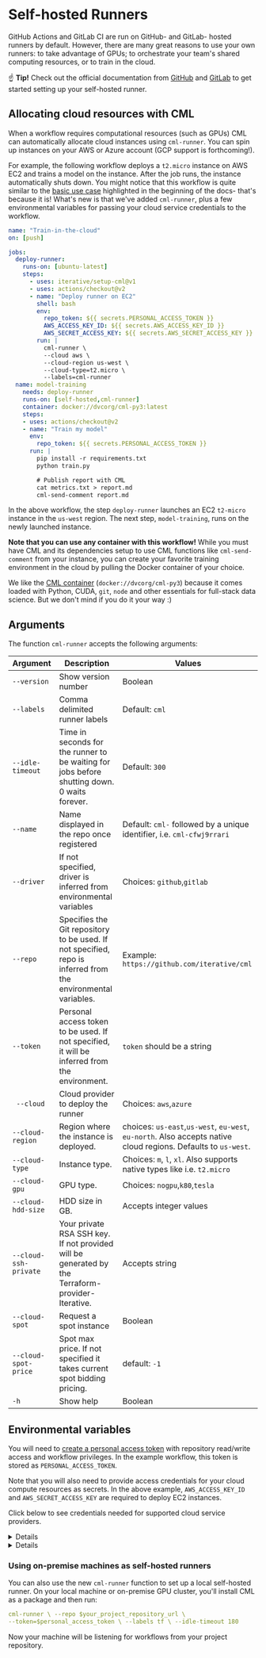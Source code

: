 # Self-hosted Runners

GitHub Actions and GitLab CI are run on GitHub- and GitLab- hosted runners by
default. However, there are many great reasons to use your own runners: to take
advantage of GPUs; to orchestrate your team's shared computing resources, or to
train in the cloud.

☝️ **Tip!** Check out the official documentation from
[GitHub](https://help.github.com/en/actions/hosting-your-own-runners/about-self-hosted-runners)
and [GitLab](https://docs.gitlab.com/runner/) to get started setting up your
self-hosted runner.

## Allocating cloud resources with CML

When a workflow requires computational resources (such as GPUs) CML can
automatically allocate cloud instances using `cml-runner`. You can spin up
instances on your AWS or Azure account (GCP support is forthcoming!).

For example, the following workflow deploys a `t2.micro` instance on AWS EC2 and
trains a model on the instance. After the job runs, the instance automatically
shuts down. You might notice that this workflow is quite similar to the
[basic use case](#usage) highlighted in the beginning of the docs- that's
because it is! What's new is that we've added `cml-runner`, plus a few
environmental variables for passing your cloud service credentials to the
workflow.

```yaml
name: "Train-in-the-cloud"
on: [push]

jobs:
  deploy-runner:
    runs-on: [ubuntu-latest]
    steps:
      - uses: iterative/setup-cml@v1
      - uses: actions/checkout@v2
      - name: "Deploy runner on EC2"
        shell: bash
        env:
          repo_token: ${{ secrets.PERSONAL_ACCESS_TOKEN }}
          AWS_ACCESS_KEY_ID: ${{ secrets.AWS_ACCESS_KEY_ID }}
          AWS_SECRET_ACCESS_KEY: ${{ secrets.AWS_SECRET_ACCESS_KEY }}
        run: |
          cml-runner \
          --cloud aws \
          --cloud-region us-west \
          --cloud-type=t2.micro \
          --labels=cml-runner
  name: model-training
    needs: deploy-runner
    runs-on: [self-hosted,cml-runner]
    container: docker://dvcorg/cml-py3:latest
    steps:
    - uses: actions/checkout@v2
    - name: "Train my model"
      env:
        repo_token: ${{ secrets.PERSONAL_ACCESS_TOKEN }}
      run: |
        pip install -r requirements.txt
        python train.py

        # Publish report with CML
        cat metrics.txt > report.md
        cml-send-comment report.md
```

In the above workflow, the step `deploy-runner` launches an EC2 `t2-micro`
instance in the `us-west` region. The next step, `model-training`, runs on the
newly launched instance.

**Note that you can use any container with this workflow!** While you must have
CML and its dependencies setup to use CML functions like `cml-send-comment` from
your instance, you can create your favorite training environment in the cloud by
pulling the Docker container of your choice.

We like the
[CML container](https://github.com/iterative/cml/blob/master/docker/Dockerfile)
(`docker://dvcorg/cml-py3`) because it comes loaded with Python, CUDA, `git`,
`node` and other essentials for full-stack data science. But we don't mind if
you do it your way :)

## Arguments

The function `cml-runner` accepts the following arguments:

| Argument              | Description                                                                                                   | Values                                                                                                         |
| --------------------- | ------------------------------------------------------------------------------------------------------------- | -------------------------------------------------------------------------------------------------------------- |
| `--version`           | Show version number                                                                                           | Boolean                                                                                                        |
| `--labels`            | Comma delimited runner labels                                                                                 | Default: `cml`                                                                                                 |
| `--idle-timeout `     | Time in seconds for the runner to be waiting for jobs before shutting down. 0 waits forever.                  | Default: `300`                                                                                                 |
| `--name`              | Name displayed in the repo once registered                                                                    | Default: `cml-` followed by a unique identifier, i.e. `cml-cfwj9rrari`                                         |
| `--driver`            | If not specified, driver is inferred from environmental variables                                             | Choices: `github`,`gitlab`                                                                                     |
| `--repo`              | Specifies the Git repository to be used. If not specified, repo is inferred from the environmental variables. | Example: `https://github.com/iterative/cml`                                                                    |
| `--token`             | Personal access token to be used. If not specified, it will be inferred from the environment.                 | `token` should be a string                                                                                     |
| ` --cloud`            | Cloud provider to deploy the runner                                                                           | Choices: `aws`,`azure`                                                                                         |
| `--cloud-region`      | Region where the instance is deployed.                                                                        | choices: `us-east`,`us-west`, `eu-west`, `eu-north`. Also accepts native cloud regions. Defaults to `us-west`. |
| `--cloud-type`        | Instance type.                                                                                                | Choices: `m`, `l`, `xl`. Also supports native types like i.e. `t2.micro`                                       |
| `--cloud-gpu`         | GPU type.                                                                                                     | Choices: `nogpu`,`k80`,`tesla`                                                                                 |
| `--cloud-hdd-size`    | HDD size in GB.                                                                                               | Accepts integer values                                                                                         |
| `--cloud-ssh-private` | Your private RSA SSH key. If not provided will be generated by the Terraform-provider-Iterative.              | Accepts string                                                                                                 |
| `--cloud-spot`        | Request a spot instance                                                                                       | Boolean                                                                                                        |
| `--cloud-spot-price`  | Spot max price. If not specified it takes current spot bidding pricing.                                       | default: `-1`                                                                                                  |
| `-h`                  | Show help                                                                                                     | Boolean                                                                                                        |

## Environmental variables

You will need to
[create a personal access token](https://help.github.com/en/github/authenticating-to-github/creating-a-personal-access-token-for-the-command-line)
with repository read/write access and workflow privileges. In the example
workflow, this token is stored as `PERSONAL_ACCESS_TOKEN`.

Note that you will also need to provide access credentials for your cloud
compute resources as secrets. In the above example, `AWS_ACCESS_KEY_ID` and
`AWS_SECRET_ACCESS_KEY` are required to deploy EC2 instances.

Click below to see credentials needed for supported cloud service providers.

<details>

### AWS

```yaml
env:
  AWS_ACCESS_KEY_ID: ${{ secrets.AWS_ACCESS_KEY_ID }}
  AWS_SECRET_ACCESS_KEY: ${{ secrets.AWS_SECRET_ACCESS_KEY }}
  AWS_SESSION_TOKEN: ${{ secrets.AWS_SESSION_TOKEN }}
```

Note that `AWS_SESSION_TOKEN` is optional.

</details>

<details>

### Azure

```yaml
env:
  AZURE_STORAGE_CONNECTION_STRING:
    ${{ secrets.AZURE_STORAGE_CONNECTION_STRING }}
  AZURE_STORAGE_CONTAINER_NAME: ${{ secrets.AZURE_STORAGE_CONTAINER_NAME }}
```

</details>

### Using on-premise machines as self-hosted runners

You can also use the new `cml-runner` function to set up a local self-hosted
runner. On your local machine or on-premise GPU cluster, you'll install CML as a
package and then run:

```yaml
cml-runner \ --repo $your_project_repository_url \
--token=$personal_access_token \ --labels tf \ --idle-timeout 180
```

Now your machine will be listening for workflows from your project repository.
